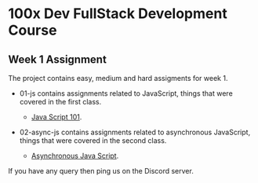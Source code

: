 # 100x Dev FullStack Development Course 

## Week 1 Assignment

The project contains easy, medium and hard assigments for week 1.
- 01-js contains assignments related to JavaScript, things that were covered in the first class.
    - [Java Script 101](./Week1-Assignments/01-js/README.md).

- 02-async-js contains assignments related to asynchronous JavaScript, things that were covered in the second class.
    - [Asynchronous Java Script](./Week1-Assignments/02-async-js/README.md).

If you have any query then ping us on the Discord server.